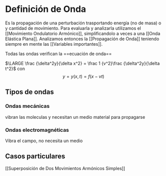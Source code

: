 # Definición de Onda
Es la propagación de una perturbación trasportando energía (no de masa) o y cantidad de movimiento. 
Para evaluarla y analizarla utilizamos el [[Movimiento Ondulatorio Armónico]], simplificandolo a veces a una [[Onda Elástica Plana]]. Analizamos entonces la [[Propagación de Onda]] teniendo siempre en mente las [[Variables importantes]]. 

Todas las ondas verifican la ==ecuación de onda==

$\LARGE \frac {\delta^2y}{\delta x^2} = \frac 1 {v^2}\frac {\delta^2y}{\delta t^2}$
con $$y = y(x, t) = f(x-vt)$$
## Tipos de ondas
### Ondas mecánicas
vibran las moleculas y necesitan un medio material para propagarse

### Ondas electromagnéticas
Vibra el campo, no necesita un medio


## Casos particulares
[[Superposición de Dos Movimientos Armónicos Simples]]